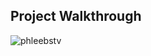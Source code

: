 ## Project Walkthrough



![phleebstv](https://user-images.githubusercontent.com/63305945/96830365-fa109380-1458-11eb-9ee2-fe13bbf51954.gif)

